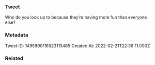 ### Tweet
Who do you look up to because they’re having more fun than everyone else?

### Metadata
Tweet ID: 1495890118523113485
Created At: 2022-02-21T22:36:11.000Z

### Related

